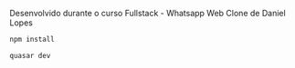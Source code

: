 Desenvolvido durante o curso Fullstack - Whatsapp Web Clone de Daniel Lopes

```bash
npm install
```
```bash
quasar dev
```
